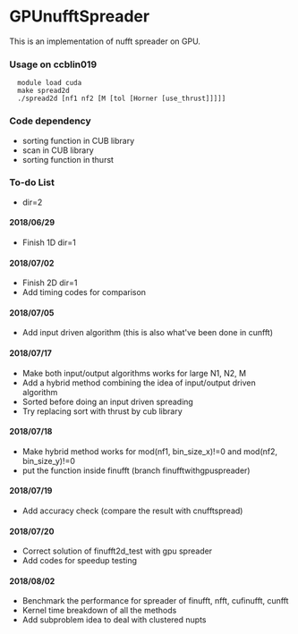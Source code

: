 # GPUnufftSpreader

This is an implementation of nufft spreader on GPU.

### Usage on ccblin019

```
  module load cuda
  make spread2d
  ./spread2d [nf1 nf2 [M [tol [Horner [use_thrust]]]]]
``` 

### Code dependency
 - sorting function in CUB library
 - scan in CUB library
 - sorting function in thurst

### To-do List
 - dir=2
 
#### 2018/06/29
 - Finish 1D dir=1
#### 2018/07/02 
 - Finish 2D dir=1
 - Add timing codes for comparison
#### 2018/07/05
 - Add input driven algorithm (this is also what've been done in cunfft)
#### 2018/07/17
 - Make both input/output algorithms works for large N1, N2, M
 - Add a hybrid method combining the idea of input/output driven algorithm
 - Sorted before doing an input driven spreading
 - Try replacing sort with thrust by cub library
#### 2018/07/18
 - Make hybrid method works for mod(nf1, bin_size_x)!=0 and mod(nf2, bin_size_y)!=0
 - put the function inside finufft (branch finufftwithgpuspreader)
#### 2018/07/19
 - Add accuracy check (compare the result with cnufftspread) 
#### 2018/07/20
 - Correct solution of finufft2d_test with gpu spreader
 - Add codes for speedup testing
#### 2018/08/02
 - Benchmark the performance for spreader of finufft, nfft, cufinufft, cunfft
 - Kernel time breakdown of all the methods
 - Add subproblem idea to deal with clustered nupts
